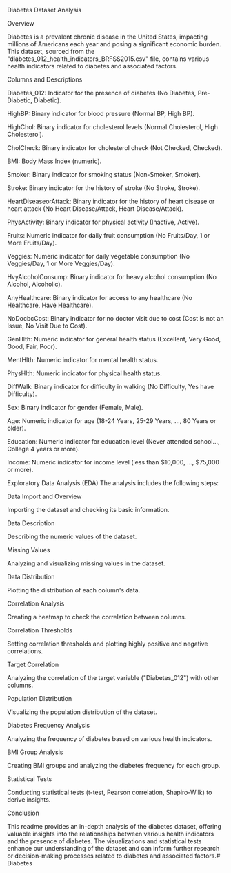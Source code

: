 Diabetes Dataset Analysis

Overview

Diabetes is a prevalent chronic disease in the United States, impacting millions of Americans each year and posing a significant economic burden. This dataset, sourced from the "diabetes_012_health_indicators_BRFSS2015.csv" file, contains various health indicators related to diabetes and associated factors.

Columns and Descriptions

Diabetes_012: Indicator for the presence of diabetes (No Diabetes, Pre-Diabetic, Diabetic).

HighBP: Binary indicator for blood pressure (Normal BP, High BP).

HighChol: Binary indicator for cholesterol levels (Normal Cholesterol, High Cholesterol).

CholCheck: Binary indicator for cholesterol check (Not Checked, Checked).

BMI: Body Mass Index (numeric).

Smoker: Binary indicator for smoking status (Non-Smoker, Smoker).

Stroke: Binary indicator for the history of stroke (No Stroke, Stroke).

HeartDiseaseorAttack: Binary indicator for the history of heart disease or heart attack (No Heart Disease/Attack, Heart Disease/Attack).

PhysActivity: Binary indicator for physical activity (Inactive, Active).

Fruits: Numeric indicator for daily fruit consumption (No Fruits/Day, 1 or More Fruits/Day).

Veggies: Numeric indicator for daily vegetable consumption (No Veggies/Day, 1 or More Veggies/Day).

HvyAlcoholConsump: Binary indicator for heavy alcohol consumption (No Alcohol, Alcoholic).

AnyHealthcare: Binary indicator for access to any healthcare (No Healthcare, Have Healthcare).

NoDocbcCost: Binary indicator for no doctor visit due to cost (Cost is not an Issue, No Visit Due to Cost).

GenHlth: Numeric indicator for general health status (Excellent, Very Good, Good, Fair, Poor).

MentHlth: Numeric indicator for mental health status.

PhysHlth: Numeric indicator for physical health status.

DiffWalk: Binary indicator for difficulty in walking (No Difficulty, Yes have Difficulty).

Sex: Binary indicator for gender (Female, Male).

Age: Numeric indicator for age (18-24 Years, 25-29 Years, ..., 80 Years or older).

Education: Numeric indicator for education level (Never attended school..., College 4 years or more).

Income: Numeric indicator for income level (less than $10,000, ..., $75,000 or more).

Exploratory Data Analysis (EDA)
The analysis includes the following steps:

Data Import and Overview

Importing the dataset and checking its basic information.

Data Description

Describing the numeric values of the dataset.

Missing Values

Analyzing and visualizing missing values in the dataset.

Data Distribution

Plotting the distribution of each column's data.

Correlation Analysis

Creating a heatmap to check the correlation between columns.

Correlation Thresholds

Setting correlation thresholds and plotting highly positive and negative correlations.

Target Correlation

Analyzing the correlation of the target variable ("Diabetes_012") with other columns.

Population Distribution

Visualizing the population distribution of the dataset.

Diabetes Frequency Analysis

Analyzing the frequency of diabetes based on various health indicators.

BMI Group Analysis

Creating BMI groups and analyzing the diabetes frequency for each group.

Statistical Tests

Conducting statistical tests (t-test, Pearson correlation, Shapiro-Wilk) to derive insights.

Conclusion

This readme provides an in-depth analysis of the diabetes dataset, offering valuable insights into the relationships between various health indicators and the presence of diabetes. The visualizations and statistical tests enhance our understanding of the dataset and can inform further research or decision-making processes related to diabetes and associated factors.# Diabetes
